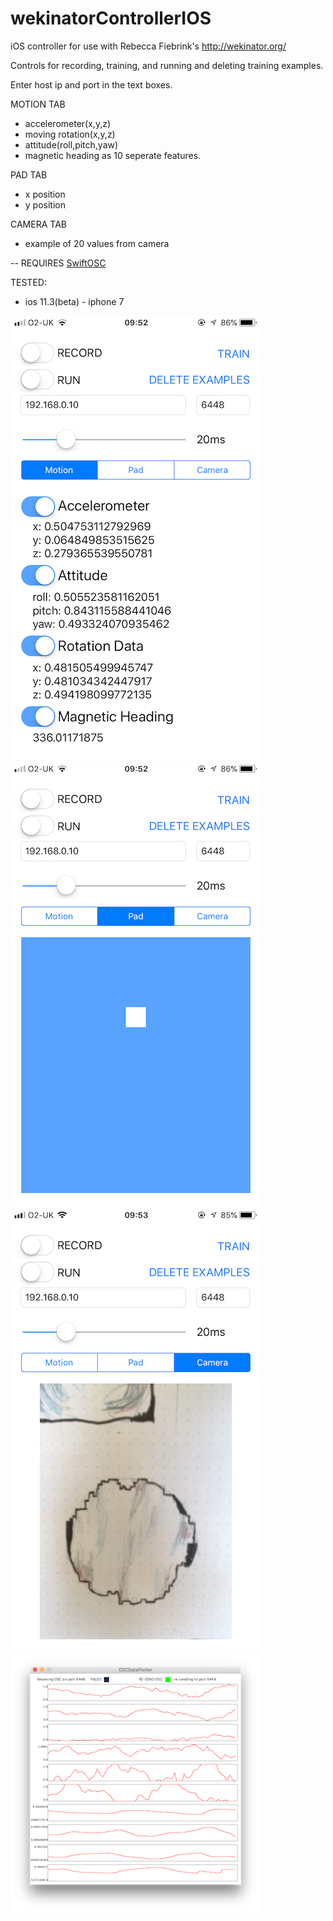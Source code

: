 # wekinatorControllerIOS

iOS controller for use with Rebecca Fiebrink's http://wekinator.org/

Controls for recording, training, and running and deleting training examples. 

Enter host ip and port in the text boxes.

MOTION TAB
* accelerometer(x,y,z) 
* moving rotation(x,y,z)
* attitude(roll,pitch,yaw)
* magnetic heading 
as 10 seperate features.

PAD TAB
* x position
* y position

CAMERA TAB
* example of 20 values from camera

-- REQUIRES [SwiftOSC](https://github.com/devinroth/SwiftOSC)

TESTED:
* ios 11.3(beta) - iphone 7


![](https://raw.githubusercontent.com/isaac-art/wekinatorControllerIOS/master/screenshots/IMG_1392.PNG)
![](https://raw.githubusercontent.com/isaac-art/wekinatorControllerIOS/master/screenshots/IMG_1393.PNG)
![](https://raw.githubusercontent.com/isaac-art/wekinatorControllerIOS/master/screenshots/IMG_1394.PNG)
![](https://raw.githubusercontent.com/isaac-art/wekinatorControllerIOS/master/screenshots/dataPlotterExample2.png)
